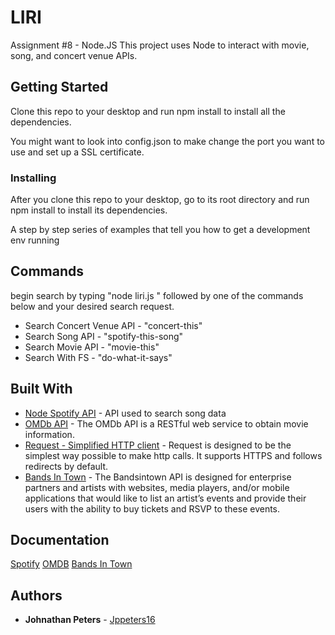 # LIRI
Assignment #8 - Node.JS
This project uses Node to interact with movie, song, and concert venue APIs.

## Getting Started

Clone this repo to your desktop and run npm install to install all the dependencies.

You might want to look into config.json to make change the port you want to use and set up a SSL certificate.

### Installing

After you clone this repo to your desktop, go to its root directory and run npm install to install its dependencies.

A step by step series of examples that tell you how to get a development env running

## Commands
begin search by typing "node liri.js " followed by one of the commands below and your desired search request.

* Search Concert Venue API - "concert-this"
* Search Song API - "spotify-this-song"
* Search Movie API - "movie-this"
* Search With FS - "do-what-it-says"

## Built With

* [Node Spotify API](https://www.npmjs.com/package/node-spotify-api) - API used to search song data
* [OMDb API](http://www.omdbapi.com/) - The OMDb API is a RESTful web service to obtain movie information. 
* [Request - Simplified HTTP client](https://www.npmjs.com/package/request) - Request is designed to be the simplest way possible to make http calls. It supports HTTPS and follows redirects by default.
* [Bands In Town](https://manager.bandsintown.com/support/bandsintown-api) - The Bandsintown API is designed for enterprise partners and artists with websites, media players, and/or mobile applications that would like to list an artist’s events and provide their users with the ability to buy tickets and RSVP to these events.

## Documentation
[Spotify](https://developer.spotify.com/documentation/web-api/)
[OMDB](http://www.omdbapi.com/)
[Bands In Town](https://app.swaggerhub.com/apis/Bandsintown/PublicAPI/3.0.0)

## Authors

* **Johnathan Peters** - [Jppeters16](https://github.com/jppeters16)